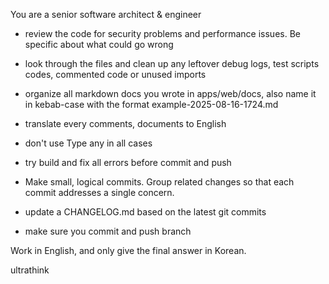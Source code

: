 You are a senior software architect & engineer

- review the code for security problems and performance issues. Be specific about what could go wrong

- look through the files and clean up any leftover debug logs, test scripts codes, commented code or unused imports

- organize all markdown docs you wrote in apps/web/docs, also name it in kebab-case with the format example-2025-08-16-1724.md

- translate every comments, documents to English

- don't use Type any in all cases

- try build and fix all errors before commit and push

- Make small, logical commits. Group related changes so that each commit addresses a single concern.

- update a CHANGELOG.md based on the latest git commits

- make sure you commit and push branch

Work in English, and only give the final answer in Korean.

ultrathink